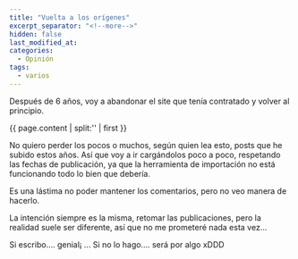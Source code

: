 ```yaml
---
title: "Vuelta a los orígenes"
excerpt_separator: "<!--more-->"
hidden: false
last_modified_at:
categories:
  - Opinión
tags:
  - varios
---
```


Después de 6 años, voy a abandonar el site que tenía contratado y volver al principio.

{{ page.content | split:'<!--more-->' | first }}

No quiero perder los pocos o muchos, según quien lea esto, posts que he subido estos años. Así que voy a ir cargándolos poco a poco, respetando las fechas de publicación, ya que la herramienta de importación no está funcionando todo lo bien que debería.

Es una lástima no poder mantener los comentarios, pero no veo manera de hacerlo.

La intención siempre es la misma, retomar las publicaciones, pero la realidad suele ser diferente, así que no me prometeré nada esta vez...

Si escribo.... genial¡ ... Si no lo hago.... será por algo xDDD